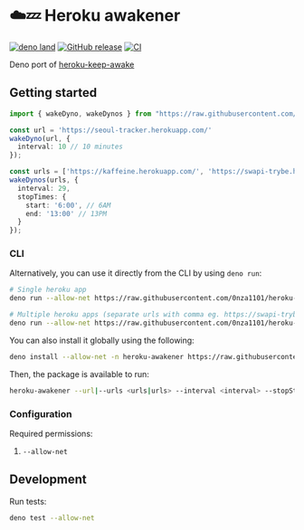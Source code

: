 # ☁️💤 Heroku awakener
[![deno land](http://img.shields.io/badge/available%20on-deno.land/x-lightgrey.svg?logo=deno&labelColor=black)](https://deno.land/x/heroku_awakener) [![GitHub release](https://img.shields.io/github/release/0nza1101/heroku-awakener.svg)](https://github.com/0nza1101/heroku-awakener/releases) [![CI](https://github.com/0nza1101/heroku-awakener/workflows/Deno%20CI/badge.svg)](https://github.com/0nza1101/heroku-awakener/actions?query=workflow%3A"Deno+CI"++)

Deno port of [heroku-keep-awake](https://github.com/colbymillerdev/heroku-keep-awake)
## Getting started
```ts
import { wakeDyno, wakeDynos } from "https://raw.githubusercontent.com/0nza1101/heroku-awakener/main/mod.ts";

const url = 'https://seoul-tracker.herokuapp.com/'
wakeDyno(url, {
  interval: 10 // 10 minutes
});

const urls = ['https://kaffeine.herokuapp.com/', 'https://swapi-trybe.herokuapp.com/'] 
wakeDynos(urls, {
  interval: 29,
  stopTimes: {
    start: '6:00', // 6AM
    end: '13:00' // 13PM
  }
});
```

### CLI

Alternatively, you can use it directly from the CLI by using `deno run`:

```bash
# Single heroku app
deno run --allow-net https://raw.githubusercontent.com/0nza1101/heroku-awakener/main/cli.ts --url <url> --interval <interval> --stopStart <start> --stopEnd <end>

# Multiple heroku apps (separate urls with comma eg. https://swapi-trybe.herokuapp.com/,https://kaffeine.herokuapp.com/)
deno run --allow-net https://raw.githubusercontent.com/0nza1101/heroku-awakener/main/cli.ts --urls <urls> --interval <interval> --stopStart <start> --stopEnd <end>
```

You can also install it globally using the following:

```bash
deno install --allow-net -n heroku-awakener https://raw.githubusercontent.com/0nza1101/heroku-awakener/main/cli.ts
```

Then, the package is available to run:

```bash
heroku-awakener --url|--urls <urls|urls> --interval <interval> --stopStart <start> --stopEnd <end>
```

### Configuration

Required permissions:

1. `--allow-net`

## Development

Run tests:

```bash
deno test --allow-net
```
